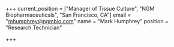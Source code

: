 +++
current_position = ["Manager of Tissue Culture", "NGM Biopharmaceuticals", "San Francisco, CA"]
email = "mhumphrey@ngmbio.com"
name = "Mark Humphrey"
position = "Research Technician"

+++

